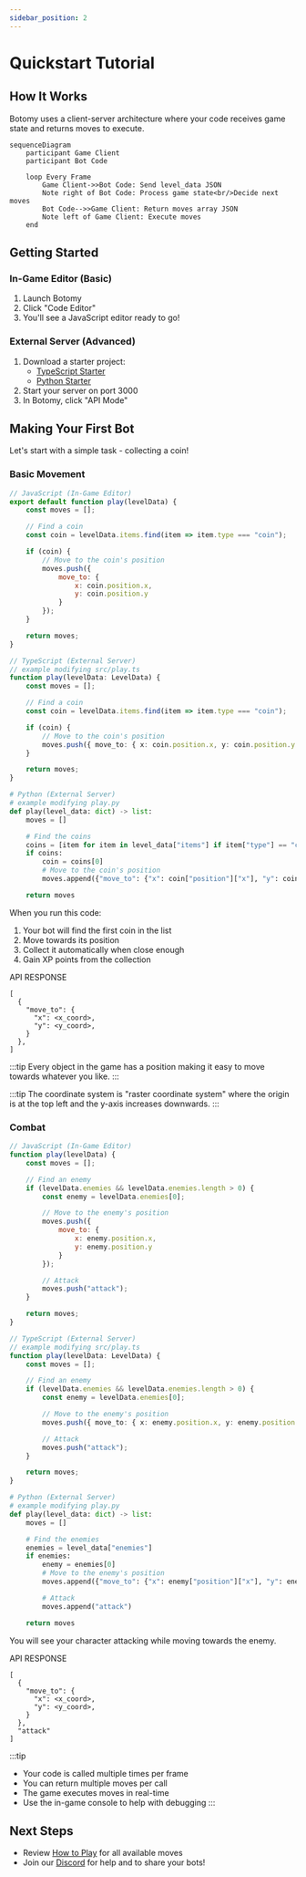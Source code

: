 ```yaml
---
sidebar_position: 2
---
```


# Quickstart Tutorial

## How It Works

Botomy uses a client-server architecture where your code receives game state and returns moves to execute.

```mermaid
sequenceDiagram
    participant Game Client
    participant Bot Code

    loop Every Frame
        Game Client->>Bot Code: Send level_data JSON
        Note right of Bot Code: Process game state<br/>Decide next moves
        Bot Code-->>Game Client: Return moves array JSON
        Note left of Game Client: Execute moves
    end
```

## Getting Started

### In-Game Editor (Basic)

1. Launch Botomy
2. Click "Code Editor"
3. You'll see a JavaScript editor ready to go!

### External Server (Advanced)

1. Download a starter project:
   - [TypeScript Starter](https://github.com/botomy/botomy-node-starter)
   - [Python Starter](https://github.com/botomy/botomy-python-starter)
2. Start your server on port 3000
3. In Botomy, click "API Mode"

## Making Your First Bot

Let's start with a simple task - collecting a coin!

### Basic Movement

```javascript
// JavaScript (In-Game Editor)
export default function play(levelData) {
    const moves = [];

    // Find a coin
    const coin = levelData.items.find(item => item.type === "coin");

    if (coin) {
        // Move to the coin's position
        moves.push({
            move_to: {
                x: coin.position.x,
                y: coin.position.y
            }
        });
    }

    return moves;
}
```

```typescript
// TypeScript (External Server)
// example modifying src/play.ts
function play(levelData: LevelData) {
    const moves = [];

    // Find a coin
    const coin = levelData.items.find(item => item.type === "coin");

    if (coin) {
        // Move to the coin's position
        moves.push({ move_to: { x: coin.position.x, y: coin.position.y } });
    }

    return moves;
}
```

```python
# Python (External Server)
# example modifying play.py
def play(level_data: dict) -> list:
    moves = []

    # Find the coins
    coins = [item for item in level_data["items"] if item["type"] == "coin"]
    if coins:
        coin = coins[0]
        # Move to the coin's position
        moves.append({"move_to": {"x": coin["position"]["x"], "y": coin["position"]["y"]}})

    return moves
```

When you run this code:

1. Your bot will find the first coin in the list
2. Move towards its position
3. Collect it automatically when close enough
4. Gain XP points from the collection

API RESPONSE

```
[
  {
    "move_to": {
      "x": <x_coord>,
      "y": <y_coord>,
    }
  },
]
```

:::tip
Every object in the game has a position making it easy to move towards whatever you like.
:::

:::tip
The coordinate system is "raster coordinate system" where the origin is at the top left and the y-axis increases downwards.
:::

### Combat

```javascript
// JavaScript (In-Game Editor)
function play(levelData) {
    const moves = [];

    // Find an enemy
    if (levelData.enemies && levelData.enemies.length > 0) {
        const enemy = levelData.enemies[0];

        // Move to the enemy's position
        moves.push({
            move_to: {
                x: enemy.position.x,
                y: enemy.position.y
            }
        });

        // Attack
        moves.push("attack");
    }

    return moves;
}
```

```typescript
// TypeScript (External Server)
// example modifying src/play.ts
function play(levelData: LevelData) {
    const moves = [];

    // Find an enemy
    if (levelData.enemies && levelData.enemies.length > 0) {
        const enemy = levelData.enemies[0];

        // Move to the enemy's position
        moves.push({ move_to: { x: enemy.position.x, y: enemy.position.y } });

        // Attack
        moves.push("attack");
    }

    return moves;
}
```

```python
# Python (External Server)
# example modifying play.py
def play(level_data: dict) -> list:
    moves = []

    # Find the enemies
    enemies = level_data["enemies"]
    if enemies:
        enemy = enemies[0]
        # Move to the enemy's position
        moves.append({"move_to": {"x": enemy["position"]["x"], "y": enemy["position"]["y"]}})

        # Attack
        moves.append("attack")

    return moves
```

You will see your character attacking while moving towards the enemy.

API RESPONSE

```
[
  {
    "move_to": {
      "x": <x_coord>,
      "y": <y_coord>,
    }
  },
  "attack"
]
```

:::tip

- Your code is called multiple times per frame
- You can return multiple moves per call
- The game executes moves in real-time
- Use the in-game console to help with debugging
  :::

## Next Steps

- Review [How to Play](/docs/gameplay/how-to-play) for all available moves
- Join our [Discord](https://discord.gg/TTdkaA63zX) for help and to share your bots!
